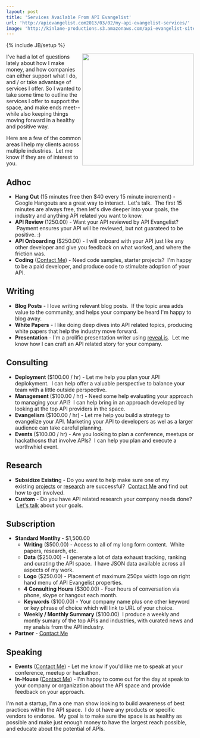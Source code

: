 ```yaml
---
layout: post
title: 'Services Available From API Evangelist'
url: 'http://apievangelist.com2013/03/02/my-api-evangelist-services/'
image: 'http://kinlane-productions.s3.amazonaws.com/api-evangelist-site/blog/tag-cloud-api-evangelist-services.png'
---
```

{% include JB/setup %}
<p>
     <img src="https://s3.amazonaws.com/kinlane-productions/api-evangelist/tag-cloud-api-evangelist-services.png"  width="300" align="right" />
</p>
<p>
     I've had a lot of questions lately about how I make money, and how companies can either support what I do, and / or take advantage of services I offer. So I wanted to take some time to outline the services I offer to support the space, and make ends meet--while also keeping things moving forward in a healthy and positive way.  
</p>
<p>
     Here are a few of the common areas I help my clients across multiple industries.  Let me know if they are of interest to you.
</p>
<h2>
     Adhoc
</h2>
<ul>
     <li>
          <strong>Hang Out</strong> (15 minutes free then $40 every 15 minute increment) - Google Hangouts are a great way to interact.  Let's talk.  The first 15 minutes are always free, then let's dive deeper into your goals, the industry and anything API related you want to know.
     </li>
     <li>
          <strong>API Review </strong>(1250.00) - Want your API reviewed by API Evangelist?  Payment ensures your API will be reviewed, but not guarateed to be positive. :)
     </li>
     <li>
          <strong>API Onboarding</strong> ($250.00) - I will onboard with your API just like any other developer and give you feedback on what worked, and where the friction was.
     </li>
     <li>
          <strong>Coding</strong> (<a href="http://kinlane.com/contact/">Contact Me</a>) - Need code samples, starter projects?  I'm happy to be a paid developer, and produce code to stimulate adoption of your API.
     </li>
</ul>
<h2>
     Writing
</h2>
<ul>
     <li>
          <strong>Blog Posts</strong> - I love writing relevant blog posts.  If the topic area adds value to the community, and helps your company be heard I'm happy to blog away.
     </li>
     <li>
          <strong>White Papers</strong> - I like doing deep dives into API related topics, producing white papers that help the industry move forward.
     </li>
     <li>
          <strong>Presentation</strong> - I'm a prolific presentation writer using <a href="http://lab.hakim.se/reveal-js/">reveal.js</a>.  Let me know how I can craft an API related story for your company.
     </li>
</ul>
<h2>
     Consulting
</h2>
<ul>
     <li>
          <strong>Deployment</strong> ($100.00 / hr) - Let me help you plan your API deplokyment.  I can help offer a valuable perspective to balance your team with a little outside perspective. 
     </li>
     <li>
          <strong>Management </strong>($100.00 / hr) - Need some help evaluating your approach to managing your API?  I can help bring in an approach developed by looking at the top API providers in the space.  
     </li>
     <li>
          <strong>Evangelism</strong> ($100.00 / hr) - Let me help you build a strategy to evangelize your API. Marketing your API to developers as wel as a larger audience can take careful planning.
     </li>
     <li>
          <strong>Events </strong>($100.00 / hr) - Are you looking to plan a conference, meetups or hackathosns that involve APIs?  I can help you plan and execute a worthwhiel event.
     </li>
</ul>
<h2>
     Research
</h2>
<ul>
     <li>
          <strong>Subsidize Existin</strong>g - Do you want to help make sure one of my existing <a title="projects" href="http://kinlane.com/projects.php">projects</a> or <a title="research" href="http://kinlane.com/research.php">research</a> are successful?  <a href="http://kinlane.com/contact/">Contact Me</a> and find out how to get involved.
     </li>
     <li>
          <strong>Custom</strong> - Do you have API related research your company needs done?  <a href="http://kinlane.com/contact/">Let's talk</a> about your goals. 
     </li>
</ul>
<h2>
     Subscription
</h2>
<ul>
     <li>
          <strong>Standard Montlhy </strong>- $1,500.00
          <ul>
               <li>
                    <strong>Writing</strong> ($500.00) - Access to all of my long form content.  White papers, research, etc.
               </li>
               <li>
                    <strong>Data</strong> ($250.00) - I generate a lot of data exhaust tracking, ranking and curating the API space.  I have JSON data available across all aspects of my work.
               </li>
               <li>
                    <strong>Logo</strong> ($250.00) - Placement of maximum 250px width logo on right hand menu of API Evangelist properties.
               </li>
               <li>
                    <strong>4 Consulting Hours</strong> ($300.00) - Four hours of conversation via phone, skype or hangout each month.
               </li>
               <li>
                    <strong>Keywords</strong> ($100.00) - Your company name plus one other keyword or key phrase of choice which will link to URL of your choice.
               </li>
               <li>
                    <strong>Weekly / Monthly Summary</strong> ($100.00)  I produce a weekly and montly sumary of the top APIs and industries, with curated news and my analsis from the API industry.
               </li>
          </ul>
     </li>
     <li>
          <strong>Partner</strong> - <a href="http://kinlane.com/contact/">Contact Me</a>
     </li>
</ul>
<h2>
     Speaking
</h2>
<ul>
     <li>
          <strong>Events</strong> (<a href="http://kinlane.com/contact/">Contact Me</a>) - Let me know if you'd like me to speak at your conference, meetup or hackathon.
     </li>
     <li>
          <strong>In-House </strong>(<a href="http://kinlane.com/contact/">Contact Me</a>) - I'm happy to come out for the day at speak to your company or organization about the API space and provide feedback on your approach.
     </li>
</ul>
<p>
     I'm not a startup, I'm a one man show looking to build awareness of best practices within the API space.  I do ot have any products or specific vendors to endorse.  My goal is to make sure the space is as healthy as possible and make just enough money to have the largest reach possible, and educate about the potential of APIs.
</p>
